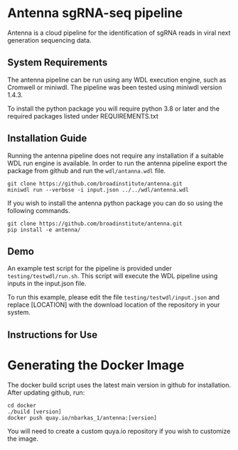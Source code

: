 # Antenna sgRNA-seq pipeline
Antenna is a cloud pipeline for the identification of sgRNA reads in viral next generation sequencing data.

## System Requirements
The antenna pipeline can be run using any WDL execution engine, such as Cromwell or miniwdl. The pipeline was been tested using miniwdl version 1.4.3.

To install the python package you will require python 3.8 or later and the required packages listed under REQUIREMENTS.txt

## Installation Guide
Running the antenna pipeline does not require any installation if a suitable WDL run engine is available. In order to run the antenna pipeline export the package from github and run the `wdl/antanna.wdl` file.

```
git clone https://github.com/broadinstitute/antenna.git
miniwdl run --verbose -i input.json ../../wdl/antenna.wdl
```

If you wish to install the antenna python package you can do so using the following commands.
```
git clone https://github.com/broadinstitute/antenna.git
pip install -e antenna/
```

## Demo
An example test script for the pipeline is provided under `testing/testwdl/run.sh`. This script will execute the WDL pipeline using inputs in the input.json file.

To run this example, please edit the file `testing/testwdl/input.json` and replace [LOCATION] with the download location of the repository in your system.

## Instructions for Use

# Generating the Docker Image
The docker build script uses the latest main version in github for installation. After updating github, run:
```
cd docker
./build [version]
docker push quay.io/nbarkas_1/antenna:[version]
```

You will need to create a custom quya.io repository if you wish to customize the image.
